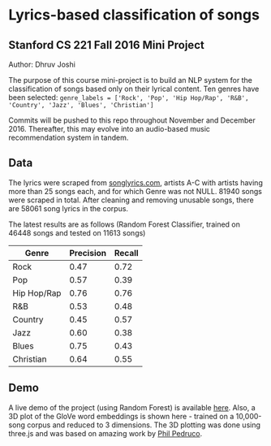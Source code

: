 # Lyrics-based classification of songs 
## Stanford CS 221 Fall 2016 Mini Project
Author: Dhruv Joshi

The purpose of this course mini-project is to build an NLP system for the classification of songs based only on their lyrical content. Ten genres have been selected: 
`genre_labels = ['Rock', 'Pop', 'Hip Hop/Rap', 'R&B', 'Country', 'Jazz', 'Blues', 'Christian']`

Commits will be pushed to this repo throughout November and December 2016. Thereafter, this may evolve into an audio-based music recommendation system in tandem.

## Data
The lyrics were scraped from [songlyrics.com](http://songlyrics.com), artists A-C with artists having more than 25 songs each, and for which Genre was not NULL. 81940 songs were scraped in total. After cleaning and removing unusable songs, there are 58061 song lyrics in the corpus.

The latest results are as follows (Random Forest Classifier, trained on 46448 songs and tested on 11613 songs)

| Genre       	| Precision       	| Recall         	|
|-------------	|-----------------	|----------------	|
| Rock        	| 0.47  			| 0.72 				|
| Pop			| 0.57  			| 0.39 				|
| Hip Hop/Rap   | 0.76  			| 0.76 				|
| R&B         	| 0.53 			 	| 0.48 				|
| Country     	| 0.45  			| 0.57 				|
| Jazz        	| 0.60   			| 0.38 				|
| Blues       	| 0.75  			| 0.43 				|
| Christian   	| 0.64 				| 0.55 				|


## Demo
A live demo of the project (using Random Forest) is available [here](http://derbedhruv.webfactional.com/cs221_project). Also, a 3D plot of the GloVe word embeddings is shown here - trained on a 10,000-song corpus and reduced to 3 dimensions. The 3D plotting was done using three.js and was based on amazing work by [Phil Pedruco](http://bl.ocks.org/phil-pedruco/9913243#index.html).
